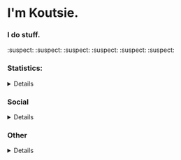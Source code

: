 # I'm Koutsie. 
### I do stuff.

:suspect:	:suspect:	:suspect:	:suspect:	:suspect:	:suspect:	

### Statistics:
<details>

![Metrics](https://metrics.lecoq.io/koutsie?template=classic&pagespeed=1&pagespeed.url=koutsie.github.io&pagespeed.detailed=false&pagespeed.screenshot=false&config.timezone=Europe%2FHelsinki&config.twemoji=true)
</details>

### Social
<details>

![Twitter Follow](https://img.shields.io/twitter/follow/notkoutsie?color=orange&label=%40notkoutsie&logo=twitter&style=flat-square)
![Mastodon Follow](https://img.shields.io/mastodon/follow/000148423?color=orange&domain=https%3A%2F%2Fmastodon.technology&label=%40koutsie&logo=mastodon&logoColor=white&style=flat-square)

#### IM:
- [![Telegram](https://img.shields.io/badge/Scafs-Telegram-white?style=flat-square&logo=telegram)](https://t.me/scafizion)

---

##### Maybe you like [Discord?](https://dsc.bio/ko) or want to be friends in [Steam?](https://steamcommunity.com/id/koutsie/) ([Friend link](https://s.team/p/pvc-bmhq))

</details>

### Other
<details>
  
**new** also on https://salsa.debian.org/koutsie

cool orgs: @aqua-Hook & @SwagSoftware
</details>
